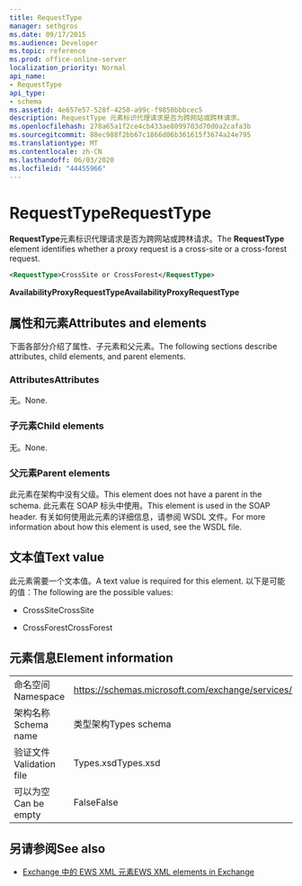 ```yaml
---
title: RequestType
manager: sethgros
ms.date: 09/17/2015
ms.audience: Developer
ms.topic: reference
ms.prod: office-online-server
localization_priority: Normal
api_name:
- RequestType
api_type:
- schema
ms.assetid: 4e657e57-528f-4250-a99c-f9850bbbcec5
description: RequestType 元素标识代理请求是否为跨网站或跨林请求。
ms.openlocfilehash: 278a65a1f2ce4cb433ae8099703d70d0a2cafa3b
ms.sourcegitcommit: 88ec988f2bb67c1866d06b361615f3674a24e795
ms.translationtype: MT
ms.contentlocale: zh-CN
ms.lasthandoff: 06/03/2020
ms.locfileid: "44455966"
---
```

# <a name="requesttype"></a><span data-ttu-id="a8d2a-103">RequestType</span><span class="sxs-lookup"><span data-stu-id="a8d2a-103">RequestType</span></span>

<span data-ttu-id="a8d2a-104">**RequestType**元素标识代理请求是否为跨网站或跨林请求。</span><span class="sxs-lookup"><span data-stu-id="a8d2a-104">The **RequestType** element identifies whether a proxy request is a cross-site or a cross-forest request.</span></span> 
  
```xml
<RequestType>CrossSite or CrossForest</RequestType>
```

 <span data-ttu-id="a8d2a-105">**AvailabilityProxyRequestType**</span><span class="sxs-lookup"><span data-stu-id="a8d2a-105">**AvailabilityProxyRequestType**</span></span>
## <a name="attributes-and-elements"></a><span data-ttu-id="a8d2a-106">属性和元素</span><span class="sxs-lookup"><span data-stu-id="a8d2a-106">Attributes and elements</span></span>

<span data-ttu-id="a8d2a-107">下面各部分介绍了属性、子元素和父元素。</span><span class="sxs-lookup"><span data-stu-id="a8d2a-107">The following sections describe attributes, child elements, and parent elements.</span></span>
  
### <a name="attributes"></a><span data-ttu-id="a8d2a-108">Attributes</span><span class="sxs-lookup"><span data-stu-id="a8d2a-108">Attributes</span></span>

<span data-ttu-id="a8d2a-109">无。</span><span class="sxs-lookup"><span data-stu-id="a8d2a-109">None.</span></span>
  
### <a name="child-elements"></a><span data-ttu-id="a8d2a-110">子元素</span><span class="sxs-lookup"><span data-stu-id="a8d2a-110">Child elements</span></span>

<span data-ttu-id="a8d2a-111">无。</span><span class="sxs-lookup"><span data-stu-id="a8d2a-111">None.</span></span>
  
### <a name="parent-elements"></a><span data-ttu-id="a8d2a-112">父元素</span><span class="sxs-lookup"><span data-stu-id="a8d2a-112">Parent elements</span></span>

<span data-ttu-id="a8d2a-113">此元素在架构中没有父级。</span><span class="sxs-lookup"><span data-stu-id="a8d2a-113">This element does not have a parent in the schema.</span></span> <span data-ttu-id="a8d2a-114">此元素在 SOAP 标头中使用。</span><span class="sxs-lookup"><span data-stu-id="a8d2a-114">This element is used in the SOAP header.</span></span> <span data-ttu-id="a8d2a-115">有关如何使用此元素的详细信息，请参阅 WSDL 文件。</span><span class="sxs-lookup"><span data-stu-id="a8d2a-115">For more information about how this element is used, see the WSDL file.</span></span>
  
## <a name="text-value"></a><span data-ttu-id="a8d2a-116">文本值</span><span class="sxs-lookup"><span data-stu-id="a8d2a-116">Text value</span></span>

<span data-ttu-id="a8d2a-117">此元素需要一个文本值。</span><span class="sxs-lookup"><span data-stu-id="a8d2a-117">A text value is required for this element.</span></span> <span data-ttu-id="a8d2a-118">以下是可能的值：</span><span class="sxs-lookup"><span data-stu-id="a8d2a-118">The following are the possible values:</span></span>
  
- <span data-ttu-id="a8d2a-119">CrossSite</span><span class="sxs-lookup"><span data-stu-id="a8d2a-119">CrossSite</span></span>
    
- <span data-ttu-id="a8d2a-120">CrossForest</span><span class="sxs-lookup"><span data-stu-id="a8d2a-120">CrossForest</span></span>
    
## <a name="element-information"></a><span data-ttu-id="a8d2a-121">元素信息</span><span class="sxs-lookup"><span data-stu-id="a8d2a-121">Element information</span></span>

|||
|:-----|:-----|
|<span data-ttu-id="a8d2a-122">命名空间</span><span class="sxs-lookup"><span data-stu-id="a8d2a-122">Namespace</span></span>  <br/> |https://schemas.microsoft.com/exchange/services/2006/types  <br/> |
|<span data-ttu-id="a8d2a-123">架构名称</span><span class="sxs-lookup"><span data-stu-id="a8d2a-123">Schema name</span></span>  <br/> |<span data-ttu-id="a8d2a-124">类型架构</span><span class="sxs-lookup"><span data-stu-id="a8d2a-124">Types schema</span></span>  <br/> |
|<span data-ttu-id="a8d2a-125">验证文件</span><span class="sxs-lookup"><span data-stu-id="a8d2a-125">Validation file</span></span>  <br/> |<span data-ttu-id="a8d2a-126">Types.xsd</span><span class="sxs-lookup"><span data-stu-id="a8d2a-126">Types.xsd</span></span>  <br/> |
|<span data-ttu-id="a8d2a-127">可以为空</span><span class="sxs-lookup"><span data-stu-id="a8d2a-127">Can be empty</span></span>  <br/> |<span data-ttu-id="a8d2a-128">False</span><span class="sxs-lookup"><span data-stu-id="a8d2a-128">False</span></span>  <br/> |
   
## <a name="see-also"></a><span data-ttu-id="a8d2a-129">另请参阅</span><span class="sxs-lookup"><span data-stu-id="a8d2a-129">See also</span></span>



- [<span data-ttu-id="a8d2a-130">Exchange 中的 EWS XML 元素</span><span class="sxs-lookup"><span data-stu-id="a8d2a-130">EWS XML elements in Exchange</span></span>](ews-xml-elements-in-exchange.md)

